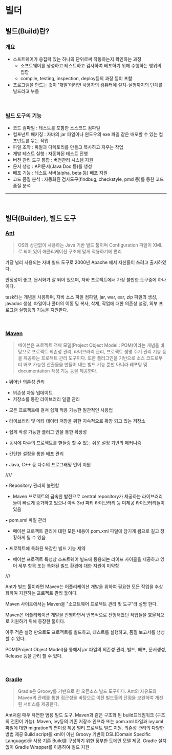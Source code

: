 # 빌더

## 빌드(Build)란?
### 개요
- 소프트웨어가 응집력 있는 하나의 단위로써 작동하는지 확인하는 과정
  - 소프트웨어를 생성하고 테스트하고 검사하여 배포하기 위해 수행하는 행위의 집합
  - compile, testing, inspection, deploy등의 과정 등이 포함
- 프로그램을 만드는 것이 '개발'이라면 사용자의 컴퓨터에 설치-실행까지의 단계를 빌드라고 부름

<br>

### 빌드 도구의 기능
- 코드 컴파일 : 테스트를 포함한 소스코드 컴파일
- 컴포넌트 패키징 : 자바의 jar 파일이나 윈도우의 exe 파일 같은 배포할 수 있는 컴포넌트를 묶는 작업
- 파일 조작 : 파일과 디렉토리를 만들고 복사하고 지우는 작업
- 개발 테스트 실행 : 자동화된 테스트 진행
- 버전 관리 도구 통합 : 버전관리 시스템 지원
- 문서 생성 : API문서(Java Doc 등)를 생성
- 배포 기능 : 테스트 서버(alpha, beta 등) 배포 지원
- 코드 품질 분석 : 자동화된 검사도구(findbug, checkstyle, pmd 등)를 통한 코드 품질 분석

<hr>
<br>

## 빌더(Builder), 빌드 도구
### [Ant](http://ant.apache.org/)
> OS와 상관없이 사용하는 Java 기반 빌드 툴이며 Configuration 파일이 XML로 되어 있어 애플리케이션 구조에 맞게 적용하기에 편리

가장 널리 사용되는 자바 빌드 도구로 2000년 Apache 에서 자신들이 쓰려고 출시하였다.

안정성이 좋고, 문서화가 잘 되어 있으며, 자바 프로젝트에서 가장 쓸만한 도구중에 하나이다.

task라는 개념을 사용하며, 자바 소스 파일 컴파일, jar, war, ear, zip 파일의 생성, javadoc 생성, 파일이나 폴더의 이동 및 복사, 삭제, 작업에 대한 의존성 설정, 외부 프로그램 실행등의 기능을 지원한다.

<br>

### [Maven](http://maven.apache.org/)
> 메이븐은 프로젝트 객체 모델(Project Object Model : POM)이라는 개념을 바탕으로 프로젝트 의존성 관리, 라이브러리 관리, 프로젝트 생명 주기 관리 기능 등을 제공하는 프로젝트 관리 도구이다. 또한 플러그인을 기반으로 소스 코드로부터 배포 가능한 산출물을 만들어 내는 빌드 기능 뿐만 아니라 레포팅 및 documentation 작성 기능 등을 제공한다.

• 뛰어난 의존성 관리
- 의존성 자동 업데이트
- 저장소를 통한 라이브러리 일괄 관리

• 모든 프로젝트에 걸쳐 쉽게 적용 가능한 일관적인 사용법

• 라이브러리 및 메타 데이터 저장을 위한 지속적으로 확장 되고 있는 저장소

• 쉽게 작성 가능한 플러그 인을 통한 확장성

• 동시에 다수의 프로젝트를 핸들링 할 수 있는 쉬운 설정 기반의 메커니즘

• 간단한 설정을 통한 배포 관리

• Java, C++ 등 다수의 프로그래밍 언어 지원

////

• Repository 관리의 불편함
- Maven 프로젝트의 급속한 발전으로 central repository가 제공하는 라이브러리들이
빠르게 증가하고 있으나 아직 3rd 파티 라이브러리 등 미제공 라이브러리들이 있음

• pom.xml 파일 관리
- 메이븐 프로젝트 관리에 대한 모든 내용이
pom.xml 파일에 담기게 됨으로 길고 장황하게 될 수 있음

• 프로젝트에 특화된 복잡한 빌드 기능 제약
- 메이븐 프로젝트 특성상 소프트웨어 빌드에 통용되는
라이프 사이클을 제공하고 있어 세부 항목 또는 특화된 빌드 환경에 대한 지원이 미약함

///

Ant가 빌드 툴이라면 Maven는 어플리케이션 개발을 위하여 필요한 모든 작업을 추상화하여 지원하는 프로젝트 관리 툴이다.

Maven 사이트에서는 Maven을 "소프트웨어 프로젝트 관리 및 도구"라 설명 한다.

Maven은 어플리케이션 개발을 진행하면서 반복적으로 진행해왔던 작업들을 효율적으로 지원하기 위해 등장한 툴이다.

아주 적은 설정 만으로도 프로젝트를 빌드하고, 테스트를 실행하고, 품질 보고서를 생성할 수 있다.

POM(Project Object Model)을 통해서 jar 파일의 의존성 관리, 빌드, 배포, 문서생성, Release 등을 관리 할 수 있다.

<br>

### [Gradle](https://gradle.org/)
> Gradle은 Groovy를 기반으로 한 오픈소스 빌드 도구이다. Ant의 자유도와 Maven의 관례를 통한 접근성을 바탕으로 이전 빌드툴의 단점을 보완하여 개선된 서비스를 제공한다.


Ant처럼 매우 유연한 범용 빌드 도구.
Maven과 같은 구조화 된 build프레임워크 (구조의 전환이 가능).
Maven, Ivy등의 기존 저장소 인프라 또는 pom.xml 파일과 ivy.xml 파일에 대한 migration의 편이성 제공
멀티 프로젝트 빌드 지원.
의존성 관리의 다양한 방법 제공
Build script를 xml이 아닌 Groovy 기반의 DSL(Domain Specific Language)을 사용
기존 Build를 구성하기 위한 풍부한 도메인 모델 제공.
Gradle 설치 없이 Gradle Wrapper를 이용하여 빌드 지원